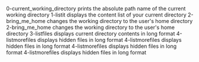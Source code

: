 0-current_working_directory prints the absolute path name of the current working directory
1-listit displays the content list of your current directory
2-bring_me_home changes the working directory to the user's home directory
2-bring_me_home changes the working directory to the user's home directory
3-listfiles displays current directory contents in long format
4-listmorefiles displays hidden files in long format
4-listmorefiles displays hidden files in long format
4-listmorefiles displays hidden files in long format
4-listmorefiles displays hidden files in long format

